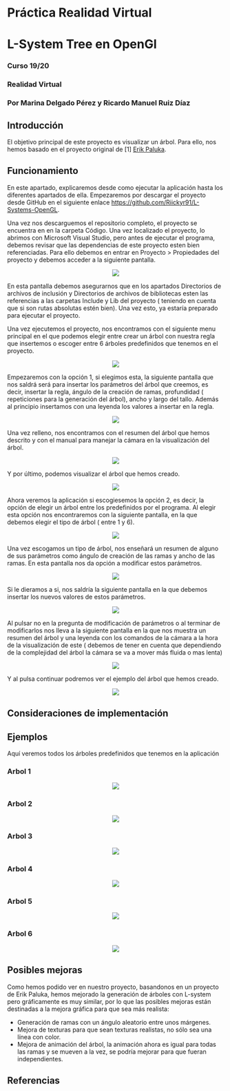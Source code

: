 # Práctica Realidad Virtual
# L-System Tree en OpenGl
### Curso 19/20
### Realidad Virtual
### Por Marina Delgado Pérez y Ricardo Manuel Ruiz Díaz

## Introducción
El objetivo principal de este proyecto es visualizar un árbol. Para ello, nos hemos basado en el proyecto original de [1] [ Erik Paluka](https://pages.github.com/).

## Funcionamiento
En este apartado, explicaremos desde como ejecutar la aplicación hasta los diferentes apartados de ella.
Empezaremos por descargar el proyecto desde GitHub en el siguiente enlace https://github.com/Riickyr91/L-Systems-OpenGL.

Una vez nos descarguemos el repositorio completo, el proyecto se encuentra en en la carpeta Código. Una vez localizado el proyecto, lo abrimos con Microsoft Visual Studio, pero antes de ejecutar el programa, debemos revisar que las dependencias de este proyecto esten bien referenciadas. Para ello debemos en entrar en Proyecto > Propiedades del proyecto y debemos acceder a la siguiente pantalla.

<p align="center">
  <img src="./Otros/Imagenes/Configuracion.jpg">
</p>

En esta pantalla debemos asegurarnos que en los apartados Directorios de archivos de inclusión y Directorios de archivos de bibliotecas esten las referencias a las carpetas Include y Lib del proyecto ( teniendo en cuenta que si son rutas absolutas estén bien). Una vez esto, ya estaría preparado para ejecutar el proyecto.

Una vez ejecutemos el proyecto, nos encontramos con el siguiente menu principal en el que podemos elegir entre crear un árbol con nuestra regla que insertemos o escoger entre 6 árboles predefinidos que tenemos en el proyecto.

<p align="center">
  <img src="./Otros/Imagenes/Menu.jpg">
</p>

Empezaremos con la opción 1, si elegimos esta, la siguiente pantalla que nos saldrá será para insertar los parámetros del árbol que creemos, es decir, insertar la regla, ángulo de la creación de ramas, profundidad ( repeticiones para la generación del árbol), ancho y largo del tallo. Además al principio insertamos con una leyenda los valores a insertar en la regla.

<p align="center">
  <img src="./Otros/Imagenes/InsertaRegla.jpg">
</p>    

Una vez relleno, nos encontramos con el resumen del árbol que hemos descrito y con el manual para manejar la cámara en la visualización del árbol.

<p align="center">
  <img src="./Otros/Imagenes/ResumenInserteRegla.jpg">
</p> 

Y por último, podemos visualizar el árbol que hemos creado.

<p align="center">
  <img src="./Otros/Imagenes/EjemploInsertaRegla.jpg">
</p> 

Ahora veremos la aplicación si escogiesemos la opción 2, es decir, la opción de elegir un árbol entre los predefinidos por el programa. Al elegir esta opción nos encontraremos con la siguiente pantalla, en la que debemos elegir el tipo de árbol ( entre 1 y 6).

<p align="center">
  <img src="./Otros/Imagenes/EscogeArbol.jpg">
</p> 

Una vez escogamos un tipo de árbol, nos enseñará un resumen de alguno de sus parámetros como ángulo de creación de las ramas y ancho de las ramas. En esta pantalla nos da opción a modificar estos parámetros.

<p align="center">
  <img src="./Otros/Imagenes/ResumenEscogeArbol1.jpg">
</p> 

Si le dieramos a si, nos saldría la siguiente pantalla en la que debemos insertar los nuevos valores de estos parámetros.

<p align="center">
  <img src="./Otros/Imagenes/ModificaEscogeRegla.jpg">
</p> 

Al pulsar no en la pregunta de modificación de parámetros o al terminar de modificarlos nos lleva a la siguiente pantalla en la que nos muestra un resumen del árbol y una leyenda con los comandos de la cámara a la hora de la visualización de este ( debemos de tener en cuenta que dependiendo de la complejidad del árbol la cámara se va a mover más fluida o mas lenta)

<p align="center">
  <img src="./Otros/Imagenes/ResumenEscogeArbol2.jpg">
</p> 

Y al pulsa continuar podremos ver el ejemplo del árbol que hemos creado.

<p align="center">
  <img src="./Otros/Imagenes/EjemploEscogeRegla.jpg">
</p> 

## Consideraciones de implementación

## Ejemplos 
Aquí veremos todos los árboles predefinidos que tenemos en la aplicación

### Arbol 1

<p align="center">
  <img src="./Otros/Imagenes/Arbol1.jpg">
</p> 

### Arbol 2

<p align="center">
  <img src="./Otros/Imagenes/Arbol2.jpg">
</p> 

### Arbol 3

<p align="center">
  <img src="./Otros/Imagenes/Arbol3.jpg">
</p> 

### Arbol 4

<p align="center">
  <img src="./Otros/Imagenes/Arbol4.jpg">
</p> 

### Arbol 5

<p align="center">
  <img src="./Otros/Imagenes/Arbol5.jpg">
</p> 

### Arbol 6

<p align="center">
  <img src="./Otros/Imagenes/Arbol6.jpg">
</p> 

## Posibles mejoras
Como hemos podido ver en nuestro proyecto, basandonos en un proyecto de Erik Paluka, hemos mejorado la generación de árboles con L-system pero gráficamente es muy similar, por lo que las posibles mejoras están destinadas a la mejora gráfica para que sea más realista:
-   Generación de ramas con un ángulo aleatorio entre unos márgenes.
-   Mejora de texturas para que sean texturas realistas, no sólo sea una línea con color.
-   Mejora de animación del árbol, la animación ahora es igual para todas las ramas y se mueven a la vez, se podría mejorar para que fueran independientes.


## Referencias
